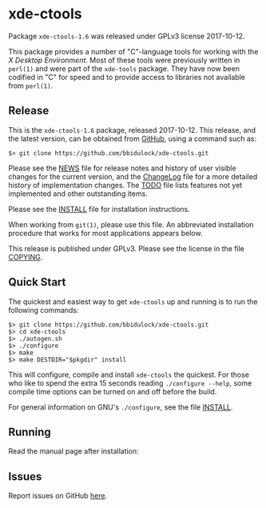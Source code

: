 [xde-ctools -- read me first file.  2017-10-12]: #

xde-ctools
===============

Package `xde-ctools-1.6` was released under GPLv3 license 2017-10-12.

This package provides a number of "C"-language tools for working with
the _X Desktop Environment_.  Most of these tools were previously
written in `perl(1)` and were part of the `xde-tools` package.  They
have now been codified in "C" for speed and to provide access to
libraries not available from `perl(1)`.


Release
-------

This is the `xde-ctools-1.6` package, released 2017-10-12.  This
release, and the latest version, can be obtained from [GitHub][1], using
a command such as:

    $> git clone https://github.com/bbidulock/xde-ctools.git

Please see the [NEWS][3] file for release notes and history of user
visible changes for the current version, and the [ChangeLog][4] file for
a more detailed history of implementation changes.  The [TODO][5] file
lists features not yet implemented and other outstanding items.

Please see the [INSTALL][7] file for installation instructions.

When working from `git(1)`, please use this file.  An abbreviated
installation procedure that works for most applications appears below.

This release is published under GPLv3.  Please see the license in the
file [COPYING][9].


Quick Start
-----------

The quickest and easiest way to get `xde-ctools` up and running is to run
the following commands:

    $> git clone https://github.com/bbidulock/xde-ctools.git
    $> cd xde-ctools
    $> ./autogen.sh
    $> ./configure
    $> make
    $> make DESTDIR="$pkgdir" install

This will configure, compile and install `xde-ctools` the quickest.  For
those who like to spend the extra 15 seconds reading `./configure
--help`, some compile time options can be turned on and off before the
build.

For general information on GNU's `./configure`, see the file
[INSTALL][7].


Running
-------

Read the manual page after installation:


Issues
------

Report issues on GitHub [here][2].



[1]: https://github.com/bbidulock/xde-ctools
[2]: https://github.com/bbidulock/xde-ctools/issues
[3]: https://github.com/bbidulock/xde-ctools/blob/1.6/NEWS
[4]: https://github.com/bbidulock/xde-ctools/blob/1.6/ChangeLog
[5]: https://github.com/bbidulock/xde-ctools/blob/1.6/TODO
[6]: https://github.com/bbidulock/xde-ctools/blob/1.6/COMPLIANCE
[7]: https://github.com/bbidulock/xde-ctools/blob/1.6/INSTALL
[8]: https://github.com/bbidulock/xde-ctools/blob/1.6/LICENSE
[9]: https://github.com/bbidulock/xde-ctools/blob/1.6/COPYING

[ vim: set ft=markdown sw=4 tw=72 nocin nosi fo+=tcqlorn spell: ]: #
